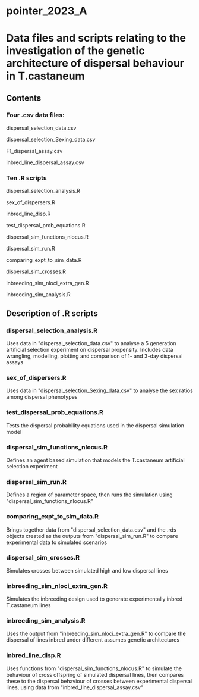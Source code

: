 # pointer_2023_A

# Data files and scripts relating to the investigation of the genetic architecture of dispersal behaviour in T.castaneum

## Contents
### Four .csv data files:
dispersal_selection_data.csv

dispersal_selection_Sexing_data.csv

F1_dispersal_assay.csv

inbred_line_dispersal_assay.csv
  
  
### Ten .R scripts
dispersal_selection_analysis.R

sex_of_dispersers.R

inbred_line_disp.R

test_dispersal_prob_equations.R

dispersal_sim_functions_nlocus.R

dispersal_sim_run.R

comparing_expt_to_sim_data.R

dispersal_sim_crosses.R

inbreeding_sim_nloci_extra_gen.R

inbreeding_sim_analysis.R
  
  
## Description of .R scripts
### dispersal_selection_analysis.R
Uses data in "dispersal_selection_data.csv" to analyse a 5 generation artificial selection experiment on dispersal propensity. Includes data wrangling, modelling, plotting and comparison of 1- and 3-day dispersal assays


### sex_of_dispersers.R
Uses data in "dispersal_selection_Sexing_data.csv" to analyse the sex ratios among dispersal phenotypes


### test_dispersal_prob_equations.R
Tests the dispersal probability equations used in the dispersal simulation model


### dispersal_sim_functions_nlocus.R
Defines an agent based simulation that models the T.castaneum artificial selection experiment


### dispersal_sim_run.R
Defines a region of parameter space, then runs the simulation using "dispersal_sim_functions_nlocus.R"


### comparing_expt_to_sim_data.R
Brings together data from "dispersal_selection_data.csv" and the .rds objects created as the outputs from "dispersal_sim_run.R" to compare experimental data to simulated scenarios


### dispersal_sim_crosses.R
Simulates crosses between simulated high and low dispersal lines


### inbreeding_sim_nloci_extra_gen.R
Simulates the inbreeding design used to generate experimentally inbred T.castaneum lines


### inbreeding_sim_analysis.R
Uses the output from "inbreeding_sim_nloci_extra_gen.R" to compare the dispersal of lines inbred under different assumes genetic architectures


### inbred_line_disp.R
Uses functions from "dispersal_sim_functions_nlocus.R" to simulate the behaviour of cross offspring of simulated dispersal lines, then compares these to the dispersal behaviour of crosses between experimental dispersal lines, using data from "inbred_line_dispersal_assay.csv"

